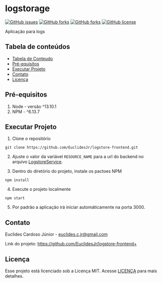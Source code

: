 # logstorage

[![GitHub issues](https://img.shields.io/github/issues/EuclidesJr/logstore-frontend)](https://github.com/EuclidesJr/logstore-frontend/issues) [![GitHub forks](https://img.shields.io/github/forks/EuclidesJr/logstore-frontend)](https://github.com/EuclidesJr/logstore-frontend/forks) [![GitHub forks](https://img.shields.io/github/stars/EuclidesJr/logstore-frontend)](https://github.com/EuclidesJr/logstore-frontend/stars) [![GitHub license](https://img.shields.io/github/license/EuclidesJr/logstore-frontend)](https://github.com/EuclidesJr/logstore-frontend)

Aplicação para logs

## Tabela de conteúdos

* [Tabela de Conteudo](#tabela-de-conteudo)
* [Pré-equisitos](#pré-equisitos)
* [Executar Projeto](#executar-projeto)
* [Contato](#contato)
* [Licença](#licença)

## Pré-equisitos

1. Node - versão ^13.10.1
2. NPM - ^6.13.7

## Executar Projeto

1. Clone o repositório

```script
git clone https://github.com/EuclidesJr/logstore-frontend.git
```

2. Ajuste o valor da variável ```RESOURCE_NAME```  para a url do backend no arquivo [LogstoreService](src/service/LogstoreService.js).

3. Dentro do diretório do projeto, instale os pactoes NPM

```script
npm install
```

4. Execute o projeto localmente

```script
npm start
```

5. Por padrão a aplicação irá iniciar automáticamente na porta 3000.

## Contato

Euclides Cardoso Júnior - euclides.c.jr@gmail.com

Link do projeto: https://github.com/EuclidesJr/logstore-frontend+

## Licença

Esse projeto está licenciado sob a Licença MIT. Acesse [LICENÇA](LICENSE.txt) para mais detalhes.


